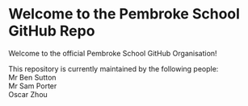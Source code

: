 # Welcome to the Pembroke School GitHub Repo
Welcome to the official Pembroke School GitHub Organisation!  

This repository is currently maintained by the following people:  
Mr Ben Sutton  
Mr Sam Porter  
Oscar Zhou

